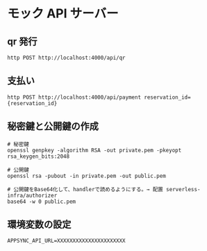 # モック API サーバー

## qr 発行

```shell
http POST http://localhost:4000/api/qr
```

## 支払い

```shell
http POST http://localhost:4000/api/payment reservation_id={reservation_id}
```

## 秘密鍵と公開鍵の作成

```shell
# 秘密鍵
openssl genpkey -algorithm RSA -out private.pem -pkeyopt rsa_keygen_bits:2048

# 公開鍵
openssl rsa -pubout -in private.pem -out public.pem

# 公開鍵をBase64化して、handlerで読めるようにする。→ 配置 serverless-infra/authorizer
base64 -w 0 public.pem
```

## 環境変数の設定

```env
APPSYNC_API_URL=XXXXXXXXXXXXXXXXXXXXXX
```
